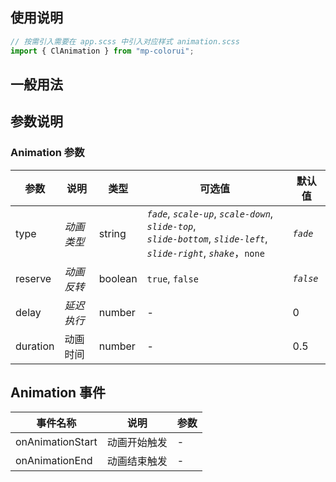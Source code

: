 ## 使用说明

```jsx
// 按需引入需要在 app.scss 中引入对应样式 animation.scss
import { ClAnimation } from "mp-colorui";
```

## 一般用法

<CodeShow componentName='animation' />

## 参数说明

### Animation 参数

| 参数     | 说明       | 类型    | 可选值                                                                                                                            | 默认值    |
| -------- | ---------- | ------- | --------------------------------------------------------------------------------------------------------------------------------- | --------- |
| type     | _动画类型_ | string  | _`fade`_, _`scale-up`_, _`scale-down`_, _`slide-top`_, <br />_`slide-bottom`_, _`slide-left`_, _`slide-right`_, _`shake`_，`none` | _`fade`_  |
| reserve  | _动画反转_ | boolean | `true`, `false`                                                                                                                   | _`false`_ |
| delay    | _延迟执行_ | number  | -                                                                                                                                 | 0         |
| duration | 动画时间   | number  | -                                                                                                                                 | 0.5       |

## Animation 事件

| 事件名称         | 说明         | 参数 |
| ---------------- | ------------ | ---- |
| onAnimationStart | 动画开始触发 | -    |
| onAnimationEnd   | 动画结束触发 | -    |

<FloatPhone url="https://yinliangdream.github.io/mp-colorui-h5-demo/#/package/actionPackage/animation/index" />
